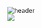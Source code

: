 ![header](https://capsule-render.vercel.app/api?type=waving&color=auto&height=300&section=header&text=KimTaeHyeung&fontSize=90)
<br>
<img src="https://img.shields.io/badge/python-blue?style=flat&logo=python&logoColor=white"/>

